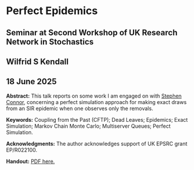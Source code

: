 # Perfect Epidemics
## Seminar at Second Workshop of UK Research Network in Stochastics
## Wilfrid S Kendall
## 18 June 2025

**Abstract:**
This talk reports on some work I am engaged on with [Stephen Connor](https://www-users.york.ac.uk/~sbc502), concerning a perfect simulation approach for making exact draws from an SIR epidemic when one observes only the removals.

**Keywords:** Coupling from the Past (CFTP); Dead Leaves; Epidemics; Exact Simulation; Markov Chain Monte Carlo; Multiserver Queues; Perfect Simulation.

**Acknowledgments:** The author acknowledges support of UK EPSRC grant EP/R022100.

**Handout:** [PDF here.](PerfectEpidemics-handout.pdf)

